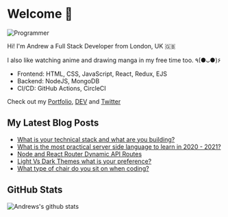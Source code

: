 # Welcome 👋

![Programmer](https://res.cloudinary.com/d74fh3kw/image/upload/v1594399766/github_x15mfs.jpg 'Programmer')

Hi! I'm Andrew a Full Stack Developer from London, UK 🇬🇧

I also like watching anime and drawing manga in my free time too. ٩(●ᴗ●)۶

- Frontend: HTML, CSS, JavaScript, React, Redux, EJS
- Backend: NodeJS, MongoDB
- CI/CD: GitHub Actions, CircleCI

Check out my [Portfolio](https://andrewbaisden.com/ "Andrew Baisden's Portfolio"), [DEV](https://dev.to/andrewbaisden "Andrew Baisden's DEV") and [Twitter](https://twitter.com/andrewbaisden "Andrew Baisden's Twitter")

## My Latest Blog Posts

<!-- BLOG-POST-LIST:START -->
- [What is your technical stack and what are you building?](https://dev.to/andrewbaisden/what-is-your-technical-stack-and-what-are-you-building-460l)
- [What is the most practical server side language to learn in 2020 - 2021?](https://dev.to/andrewbaisden/what-is-the-most-practical-server-side-language-to-learn-in-2020-2021-44k)
- [Node and React Router Dynamic API Routes](https://dev.to/andrewbaisden/node-and-react-router-dynamic-api-routes-21mg)
- [Light Vs Dark Themes what is your preference?](https://dev.to/andrewbaisden/light-vs-dark-themes-what-is-your-preference-4gjd)
- [What type of chair do you sit on when coding?](https://dev.to/andrewbaisden/what-type-of-chair-do-you-sit-on-when-coding-16mh)
<!-- BLOG-POST-LIST:END -->

## GitHub Stats

![Andrews's github stats](https://github-readme-stats.vercel.app/api?username=andrewbaisden&show_icons=true&theme=tokyonight)
